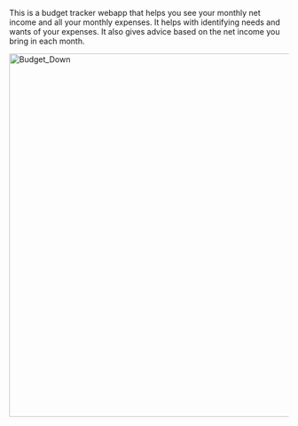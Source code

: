 This is a budget tracker webapp that helps you see your monthly net income and all your monthly expenses. 
It helps with identifying needs and wants of your expenses.
It also gives advice based on the net income you bring in each month.

<img width="655" alt="Budget_Down" src="https://github.com/user-attachments/assets/3e74e19a-2f0a-44e2-9d8e-8aeb309c37ba">
